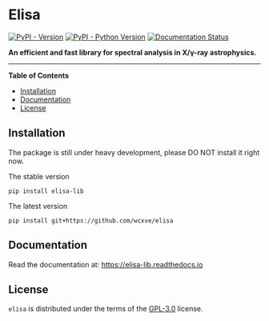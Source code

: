 # Elisa

[![PyPI - Version](https://img.shields.io/pypi/v/elisa-lib.svg)](https://pypi.org/project/elisa-lib)
[![PyPI - Python Version](https://img.shields.io/pypi/pyversions/elisa-lib.svg)](https://pypi.org/project/elisa-lib)
[![Documentation Status](https://readthedocs.org/projects/elisa-lib/badge/?version=latest)](https://elisa-lib.readthedocs.io/en/latest/?badge=latest)

**An efficient and fast library for spectral analysis in X/γ-ray astrophysics.**

-----

**Table of Contents**

- [Installation](#installation)
- [Documentation](#documentation)
- [License](#license)

## Installation

The package is still under heavy development, please DO NOT install it right now.

The stable version

```console
pip install elisa-lib
```

The latest version

```console
pip install git+https://github.com/wcxve/elisa
```

## Documentation

Read the documentation at: https://elisa-lib.readthedocs.io

## License

`elisa` is distributed under the terms of the [GPL-3.0](https://www.gnu.org/licenses/gpl-3.0-standalone.html) license.
